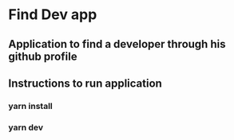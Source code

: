 # Find Dev app
## Application to find a developer through his github profile

## Instructions to run application

### yarn install
### yarn dev